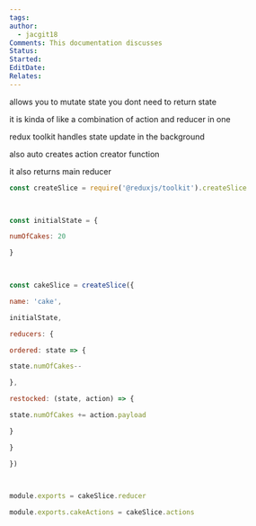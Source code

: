 ```yaml
---
tags: 
author:
  - jacgit18
Comments: This documentation discusses
Status: 
Started: 
EditDate: 
Relates:
---
```


allows you to mutate state you dont need to return state

it is kinda of like a combination of action and reducer in one


redux toolkit handles state update in the background
  

also auto creates action creator function 

it also returns main reducer
  

```javascript
const createSlice = require('@reduxjs/toolkit').createSlice

  

const initialState = {

numOfCakes: 20

}

  

const cakeSlice = createSlice({

name: 'cake',

initialState,

reducers: {

ordered: state => {

state.numOfCakes--

},

restocked: (state, action) => {

state.numOfCakes += action.payload

}

}

})

  

module.exports = cakeSlice.reducer

module.exports.cakeActions = cakeSlice.actions
```